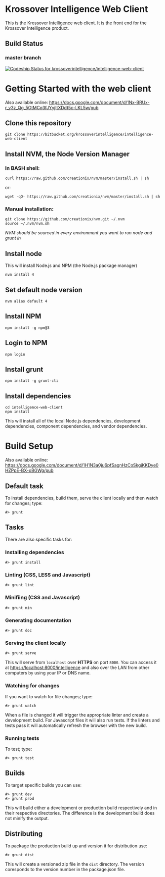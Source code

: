 
Krossover Intelligence Web Client
=================================

This is the Krossover Intelligence web client. It is the front end for the
Krossover Intelligence product.

## Build Status
### master branch
[ ![Codeship Status for krossoverintelligence/intelligence-web-client](https://www.codeship.io/projects/976f2ba0-6b3e-0131-6c18-16513a5a3791/status?branch=master)](https://www.codeship.io/projects/12988)

# Getting Started with the web client

Also available online:
https://docs.google.com/document/d/1Nx-BRUx-r_y3z_Qg_5OtMCq3fJYyjItXDdt5c-LKL5w/pub

## Clone this repository

```
git clone https://bitbucket.org/krossoverintelligence/intelligence-web-client
```

## Install NVM, the Node Version Manager

### In BASH shell:

```
curl https://raw.github.com/creationix/nvm/master/install.sh | sh
```

or:

```
wget -qO- https://raw.github.com/creationix/nvm/master/install.sh | sh
```

### Manual installation:

```
git clone https://github.com/creationix/nvm.git ~/.nvm
source ~/.nvm/nvm.sh
```

_NVM should be sourced in every environment you want to run node and grunt in_

## Install node

This will install Node.js and NPM (the Node.js package manager)

```
nvm install 4
```

## Set default node version

```
nvm alias default 4
```

## Install NPM

```
npm install -g npm@3
```

## Login to NPM

```
npm login
```

## Install grunt

```
npm install -g grunt-cli
```

## Install dependencies

```
cd intelligence-web-client
npm install
```

This will install all of the local Node.js dependencies, development
dependencies, component dependencies, and vendor dependencies.

# Build Setup

Also available online:
https://docs.google.com/document/d/1H1N3a0ju6pfSagnHzCoSkgjKKDye0HZPpE-BX-oBGWg/pub

## Default task
To install dependencies, build them, serve the client locally and then watch for
changes; type:

```
#> grunt
```

## Tasks

There are also specific tasks for:

### Installing dependencies
```
#> grunt install
```

### Linting (CSS, LESS and Javascript)
```
#> grunt lint
```

### Minifiing (CSS and Javascript)
```
#> grunt min
```

### Generating documentation
```
#> grunt doc
```

### Serving the client locally
```
#> grunt serve
```
This will serve from ```localhost``` over **HTTPS** on port ```8000```. You can
access it at
[https://localhost:8000/intelligence](https://localhost:8000/intelligence) and
also over the LAN from other computers by using your IP or DNS name.

### Watching for changes
If you want to watch for file changes; type:
```
#> grunt watch
```
When a file is changed it will trigger the appropriate linter and create
a development build. For Javascript files it will also run tests. If the linters
and tests pass it will automatically refresh the browser with the new build.

### Running tests
To test; type:
```
#> grunt test
```

## Builds

To target specific builds you can use:
```
#> grunt dev
#> grunt prod
```
This will build either a development or production build respectively and in
their respective directories. The difference is the development build does not
minify the output.

## Distributing

To package the production build up and version it for distribution use:
```
#> grunt dist
```
This will create a versioned zip file in the ```dist``` directory. The
version coresponds to the version number in the package.json file.

